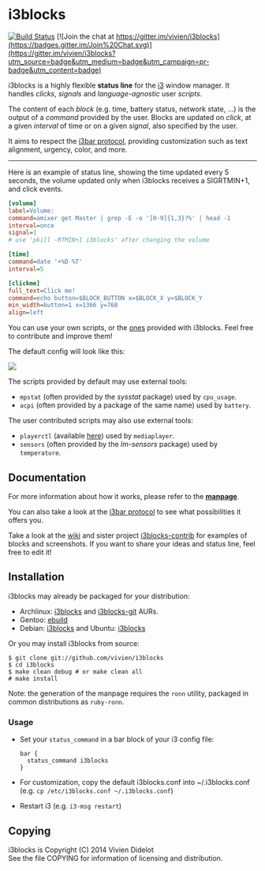 # i3blocks

[![Build Status](https://travis-ci.org/vivien/i3blocks.svg?branch=master)](https://travis-ci.org/vivien/i3blocks)
[![Join the chat at https://gitter.im/vivien/i3blocks](https://badges.gitter.im/Join%20Chat.svg)](https://gitter.im/vivien/i3blocks?utm_source=badge&utm_medium=badge&utm_campaign=pr-badge&utm_content=badge)

i3blocks is a highly flexible **status line** for the [i3](http://i3wm.org) 
window manager. It handles *clicks*, *signals* and *language-agnostic* user 
*scripts*.

The content of each *block* (e.g. time, battery status, network state, ...) is 
the output of a *command* provided by the user. Blocks are updated on *click*, 
at a given *interval* of time or on a given *signal*, also specified by the 
user.

It aims to respect the
[i3bar protocol](http://i3wm.org/docs/i3bar-protocol.html), providing 
customization such as text alignment, urgency, color, and more.

- - -

Here is an example of status line, showing the time updated every 5 seconds, 
the volume updated only when i3blocks receives a SIGRTMIN+1, and click events.

```` ini
[volume]
label=Volume:
command=amixer get Master | grep -E -o '[0-9]{1,3}?%' | head -1
interval=once
signal=1
# use 'pkill -RTMIN+1 i3blocks' after changing the volume

[time]
command=date '+%D %T'
interval=5

[clickme]
full_text=Click me!
command=echo button=$BLOCK_BUTTON x=$BLOCK_X y=$BLOCK_Y
min_width=button=1 x=1366 y=768
align=left
````

You can use your own scripts, or the 
[ones](https://github.com/vivien/i3blocks/tree/master/scripts) provided with 
i3blocks. Feel free to contribute and improve them!

The default config will look like this:

![](http://i.imgur.com/p3d6MeK.png)

The scripts provided by default may use external tools:

  * `mpstat` (often provided by the *sysstat* package) used by `cpu_usage`.
  * `acpi` (often provided by a package of the same name) used by `battery`.

The user contributed scripts may also use external tools:

  * `playerctl` (available [here](https://github.com/acrisci/playerctl)) used by `mediaplayer`.
  * `sensors` (often provided by the *lm-sensors* package) used by `temperature`.

## Documentation

For more information about how it works, please refer to the 
[**manpage**](http://vivien.github.io/i3blocks).

You can also take a look at the
[i3bar protocol](http://i3wm.org/docs/i3bar-protocol.html) to see what 
possibilities it offers you.

Take a look at the [wiki](https://github.com/vivien/i3blocks/wiki) and sister
project [i3blocks-contrib](https://github.com/vivien/i3blocks-contrib) for examples 
of blocks and screenshots. If you want to share your ideas and status line, 
feel free to edit it!

## Installation

i3blocks may already be packaged for your distribution:

  * Archlinux: [i3blocks](https://aur.archlinux.org/packages/i3blocks) and 
  [i3blocks-git](https://aur.archlinux.org/packages/i3blocks-git) AURs.
  * Gentoo: [ebuild](https://github.com/Sabayon-Labs/spike-community-overlay/tree/master/x11-misc/i3blocks)
  * Debian: [i3blocks](https://packages.debian.org/i3blocks) and Ubuntu: [i3blocks](http://packages.ubuntu.com/i3blocks)

Or you may install i3blocks from source:

    $ git clone git://github.com/vivien/i3blocks
    $ cd i3blocks
    $ make clean debug # or make clean all
    # make install

Note: the generation of the manpage requires the `ronn` utility, packaged in
common distributions as `ruby-ronn`.

### Usage

  * Set your `status_command` in a bar block of your i3 config file:

        bar {
          status_command i3blocks
        }

  * For customization, copy the default i3blocks.conf into ~/.i3blocks.conf
    (e.g. `cp /etc/i3blocks.conf ~/.i3blocks.conf`)
  * Restart i3 (e.g. `i3-msg restart`)

## Copying

i3blocks is Copyright (C) 2014 Vivien Didelot<br />
See the file COPYING for information of licensing and distribution.
